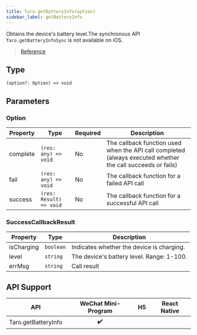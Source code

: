 ```yaml
---
title: Taro.getBatteryInfo(option)
sidebar_label: getBatteryInfo
---
```


Obtains the device's battery level.The synchronous API `Taro.getBatteryInfoSync` is not available on iOS.

> [Reference](https://developers.weixin.qq.com/miniprogram/dev/api/device/battery/wx.getBatteryInfo.html)

## Type

```tsx
(option?: Option) => void
```

## Parameters

### Option

<table>
  <thead>
    <tr>
      <th>Property</th>
      <th>Type</th>
      <th style={{ textAlign: "center"}}>Required</th>
      <th>Description</th>
    </tr>
  </thead>
  <tbody>
    <tr>
      <td>complete</td>
      <td><code>(res: any) =&gt; void</code></td>
      <td style={{ textAlign: "center"}}>No</td>
      <td>The callback function used when the API call completed (always executed whether the call succeeds or fails)</td>
    </tr>
    <tr>
      <td>fail</td>
      <td><code>(res: any) =&gt; void</code></td>
      <td style={{ textAlign: "center"}}>No</td>
      <td>The callback function for a failed API call</td>
    </tr>
    <tr>
      <td>success</td>
      <td><code>(res: Result) =&gt; void</code></td>
      <td style={{ textAlign: "center"}}>No</td>
      <td>The callback function for a successful API call</td>
    </tr>
  </tbody>
</table>

### SuccessCallbackResult

<table>
  <thead>
    <tr>
      <th>Property</th>
      <th>Type</th>
      <th>Description</th>
    </tr>
  </thead>
  <tbody>
    <tr>
      <td>isCharging</td>
      <td><code>boolean</code></td>
      <td>Indicates whether the device is charging.</td>
    </tr>
    <tr>
      <td>level</td>
      <td><code>string</code></td>
      <td>The device's battery level. Range: 1-100.</td>
    </tr>
    <tr>
      <td>errMsg</td>
      <td><code>string</code></td>
      <td>Call result</td>
    </tr>
  </tbody>
</table>

## API Support

|         API         | WeChat Mini-Program | H5 | React Native |
|:-------------------:|:-------------------:|:--:|:------------:|
| Taro.getBatteryInfo |         ✔️          |    |              |
